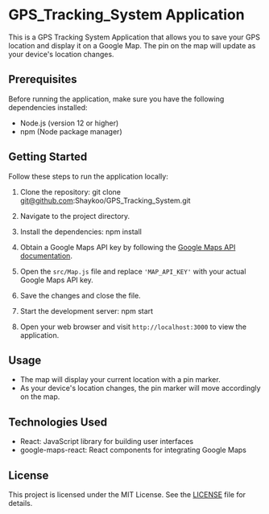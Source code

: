 # GPS_Tracking_System Application

This is a GPS Tracking System Application that allows you to save your GPS location and display it on a Google Map. The pin on the map will update as your device's location changes.

## Prerequisites

Before running the application, make sure you have the following dependencies installed:

- Node.js (version 12 or higher)
- npm (Node package manager)

## Getting Started

Follow these steps to run the application locally:

1. Clone the repository:
   git clone git@github.com:Shaykoo/GPS_Tracking_System.git


2. Navigate to the project directory.


3. Install the dependencies:
   npm install


4. Obtain a Google Maps API key by following the [Google Maps API documentation](https://developers.google.com/maps/documentation/javascript/get-api-key).

5. Open the `src/Map.js` file and replace `'MAP_API_KEY'` with your actual Google Maps API key.

6. Save the changes and close the file.

7. Start the development server:
   npm start

8. Open your web browser and visit `http://localhost:3000` to view the application.

## Usage

- The map will display your current location with a pin marker.
- As your device's location changes, the pin marker will move accordingly on the map.

## Technologies Used

- React: JavaScript library for building user interfaces
- google-maps-react: React components for integrating Google Maps

## License

This project is licensed under the MIT License. See the [LICENSE](LICENSE) file for details.


